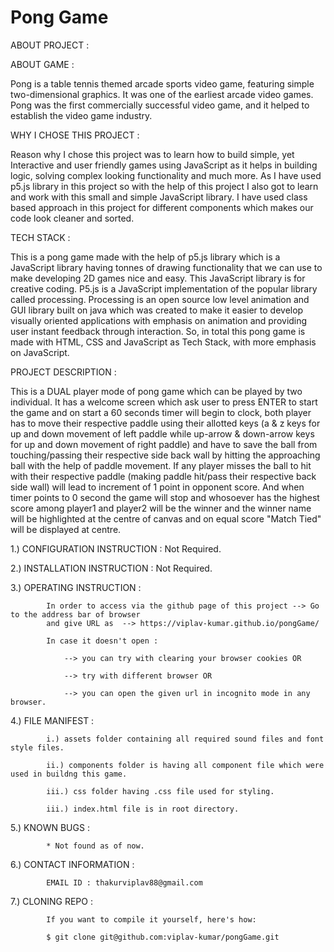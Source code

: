 # Pong Game
ABOUT PROJECT : 

ABOUT GAME : 

Pong is a table tennis themed arcade sports video game, featuring simple two-dimensional graphics. It was one
of the earliest arcade video games. Pong was the first commercially successful video game, and it helped to 
establish the video game industry.

WHY I CHOSE THIS PROJECT :

Reason why I chose this project was to learn how to build simple, yet Interactive and user friendly games 
using JavaScript as it helps in building logic, solving complex looking functionality and much more. As I 
have used p5.js library in this project so with the help of this project I also got to learn and work with 
this small and simple JavaScript library. I have used class based approach in this project for different 
components which makes our code look cleaner and sorted. 

TECH STACK : 

This is a pong game made with the help of p5.js library which is a JavaScript library having tonnes of drawing
functionality that we can use to make developing 2D games nice and easy. This JavaScript library is for 
creative coding.
P5.js is a JavaScript implementation of the popular library called processing.
Processing is an open source low level animation and GUI library built on java which was created to make it 
easier to develop visually oriented applications with emphasis on animation and providing user instant feedback
through interaction. So, in total this pong game is made with HTML, CSS and JavaScript as Tech Stack, with more
emphasis on JavaScript.

PROJECT DESCRIPTION : 

This is a DUAL player mode of pong game which can be played by two individual. It has a welcome screen which 
ask user to press ENTER to start the game and on start a 60 seconds timer will begin to clock, both player 
has to move their respective paddle using their allotted keys (a & z keys for up and down movement of left 
paddle while up-arrow & down-arrow keys for up and down movement of right paddle) and have to save the ball 
from touching/passing their respective side back  wall by hitting the approaching ball with the help of paddle
movement. If any player misses the ball to hit with their respective paddle (making paddle hit/pass their 
respective back side wall) will lead to increment of 1 point in opponent score. And when timer points to 0 
second the game will stop and whosoever has the highest score among player1 and player2 will be the winner and
the winner name will be highlighted at the centre of canvas and on equal score "Match Tied" will be displayed 
at centre.

1.) CONFIGURATION INSTRUCTION :   Not Required.

2.) INSTALLATION INSTRUCTION  :   Not Required.

3.) OPERATING INSTRUCTION     :   

            In order to access via the github page of this project --> Go to the address bar of browser 
            and give URL as  --> https://viplav-kumar.github.io/pongGame/
 
            In case it doesn't open :

                --> you can try with clearing your browser cookies OR

                --> try with different browser OR

                --> you can open the given url in incognito mode in any browser.
                                      
4.) FILE MANIFEST             :   

            i.) assets folder containing all required sound files and font style files.
            
            ii.) components folder is having all component file which were used in buildng this game. 

            iii.) css folder having .css file used for styling.

            iii.) index.html file is in root directory.
                                  
5.) KNOWN BUGS                :   

            * Not found as of now.

6.) CONTACT INFORMATION       :   

            EMAIL ID : thakurviplav88@gmail.com
                                  
7.) CLONING REPO              :   
     
            If you want to compile it yourself, here's how:

            $ git clone git@github.com:viplav-kumar/pongGame.git
